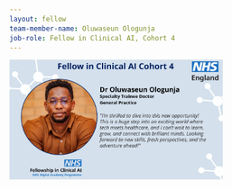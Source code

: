 ```yaml
---
layout: fellow
team-member-name: Oluwaseun Ologunja
job-role: Fellow in Clinical AI, Cohort 4
---
```

<img src="/images/fellow/card/oluwaseun-ologunja-quote.jpg" alt="Alt text" style="width:75%;">